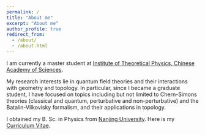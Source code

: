 ```yaml
---
permalink: /
title: "About me"
excerpt: "About me"
author_profile: true
redirect_from: 
  - /about/
  - /about.html
---
```


I am currently a master student at [Institute of Theoretical Physics, Chinese Academy of Sciences](http://english.itp.cas.cn/). 


My research interests lie in quantum field theories and their interactions with geometry and topology. In particular, since I became a graduate student, I have focused on topics including but not limited to Chern-Simons theories (classical and quantum, perturbative and non-perturbative) and the Batalin-Vilkovisky formalism, and their applications in topology. 


I obtained my B. Sc. in Physics from [Nanjing University](https://www.nju.edu.cn/en/main.psp). Here is my [Curriculum Vitae](https://www.overleaf.com/read/pxctwsvnnxtg).